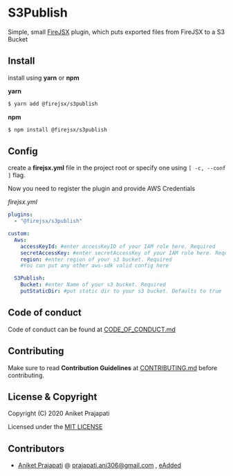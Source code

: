 # S3Publish

Simple, small [FireJSX](https://github.com/eAdded/FireJSX) plugin, which puts exported files from FireJSX to a S3 Bucket

## Install

install using **yarn** or **npm**

**yarn**

```bash
$ yarn add @firejsx/s3publish
```

**npm**

```bash
$ npm install @firejsx/s3publish
```

## Config

create a **firejsx.yml** file in the project root or specify one using `[ -c, --conf ]` flag.

Now you need to register the plugin and provide AWS Credentials

*firejsx.yml*

```yaml
plugins:
  - "@firejsx/s3publish"

custom:
  Aws:
    accessKeyId: #enter accessKeyID of your IAM role here. Required
    secretAccessKey: #enter secretAccessKey of your IAM role here. Required
    region: #enter region of your s3 bucket. Required
    #You can put any other aws-sdk valid config here

  S3Publish:
    Bucket: #enter Name of your s3 bucket. Required
    putStaticDir: #put static dir to your s3 bucket. Defaults to true
```

## Code of conduct

Code of conduct can be found at [CODE_OF_CONDUCT.md](CODE_OF_CONDUCT.md)

## Contributing

Make sure to read **Contribution Guidelines** at [CONTRIBUTING.md](CONTRIBUTING.md) before contributing.

## License & Copyright

Copyright (C) 2020 Aniket Prajapati

Licensed under the [MIT LICENSE](LICENSE)

## Contributors
 + [Aniket Prajapati](https://github.com/aniketfuryrocks) @ prajapati.ani306@gmail.com , [eAdded](http://www.eadded.com)

